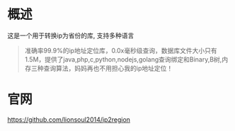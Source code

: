 # 概述

这是一个用于转换ip为省份的库, 支持多种语言  

> 准确率99.9%的ip地址定位库，0.0x毫秒级查询，数据库文件大小只有1.5M，提供了java,php,c,python,nodejs,golang查询绑定和Binary,B树,内存三种查询算法，妈妈再也不用担心我的ip地址定位！

# 官网

<https://github.com/lionsoul2014/ip2region>
